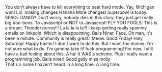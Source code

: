 You don't always have to kill everything to beat hard mode. 
Yay, Michigan won!
Lol, making changes
Hahaha More changes!  Superbowl is today.
SPACE DANDY!
Don't worry, nobody dies in this story; they just get really big boo-boos.
To Javascript or NOT to Javascript!
FLY YOU FOOLS!
This is a dream.
Thunderstorms!!!
La la la la la!!!
I keep getting really spammy emails on linkedin.  Which is disappointing.
Balls Niner.
Face.
Oh man, it's been a minute.  Community is really great.!
Meow.
Good Friday!
Holy Saturday!
Happy Easter!
I don't want to do this.  But I want the money.  I'm not sure what to do.
I'm gonnna take it!  fuck programming!   For now.
I still have a bad feeling about this.
A ha!  It WAS a scheme.  Plus I really want a programming job.
Balls niner!
Good golly miss molly\
That's a name I haven't heard in a long time.  A long time.